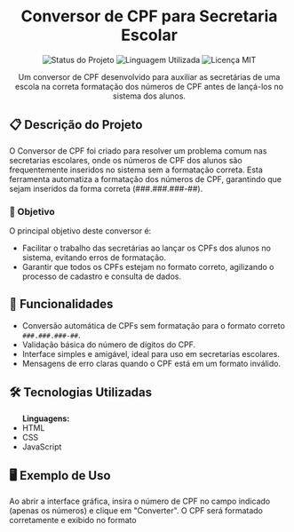 <h1 align="center">Conversor de CPF para Secretaria Escolar</h1>

<p align="center">
  <img src="https://img.shields.io/badge/Status-Em%20Desenvolvimento-orange" alt="Status do Projeto">
  <img src="https://img.shields.io/badge/Linguagem-Python-blue" alt="Linguagem Utilizada">
  <img src="https://img.shields.io/badge/Licença-MIT-green.svg" alt="Licença MIT">
</p>

<p align="center">
  Um conversor de CPF desenvolvido para auxiliar as secretárias de uma escola na correta formatação dos números de CPF antes de lançá-los no sistema dos alunos.
</p>

<h2>📋 Descrição do Projeto</h2>

<p>O Conversor de CPF foi criado para resolver um problema comum nas secretarias escolares, onde os números de CPF dos alunos são frequentemente inseridos no sistema sem a formatação correta. Esta ferramenta automatiza a formatação dos números de CPF, garantindo que sejam inseridos da forma correta (###.###.###-##).</p>

<h3>🎯 Objetivo</h3>

<p>O principal objetivo deste conversor é:</p>

<ul>
  <li>Facilitar o trabalho das secretárias ao lançar os CPFs dos alunos no sistema, evitando erros de formatação.</li>
  <li>Garantir que todos os CPFs estejam no formato correto, agilizando o processo de cadastro e consulta de dados.</li>
</ul>

<h2>🚀 Funcionalidades</h2>

<ul>
  <li>Conversão automática de CPFs sem formatação para o formato correto <code>###.###.###-##</code>.</li>
  <li>Validação básica do número de dígitos do CPF.</li>
  <li>Interface simples e amigável, ideal para uso em secretarias escolares.</li>
  <li>Mensagens de erro claras quando o CPF está em um formato inválido.</li>
</ul>

<h2>🛠️ Tecnologias Utilizadas</h2>

<ul>
  <strong>Linguagens:</strong>
  <li>HTML</li>
  <li>CSS</li>
  <li>JavaScript</li>
</ul>

<h2>🖥️ Exemplo de Uso</h2>

<p>Ao abrir a interface gráfica, insira o número de CPF no campo indicado (apenas os números) e clique em "Converter". O CPF será formatado corretamente e exibido no formato <code>
